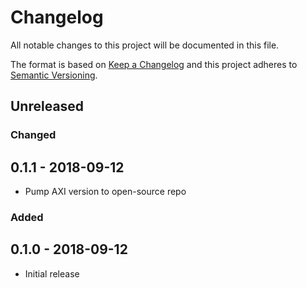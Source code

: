 # Changelog
All notable changes to this project will be documented in this file.

The format is based on [Keep a Changelog](http://keepachangelog.com/en/1.0.0/)
and this project adheres to [Semantic Versioning](http://semver.org/spec/v2.0.0.html).

## Unreleased

### Changed
## 0.1.1 - 2018-09-12
- Pump AXI version to open-source repo

### Added
## 0.1.0 - 2018-09-12
- Initial release
